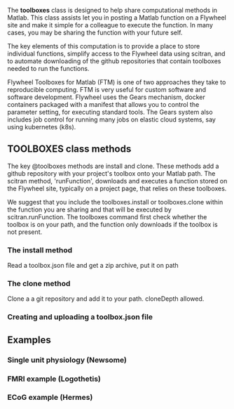 The **toolboxes** class is designed to help share computational methods in Matlab.  This class assists let you in posting a Matlab function on a Flywheel site and make it simple for a colleague to execute the function. In many cases, you may be sharing the function with your future self.

The key elements of this computation is to provide a place to store individual functions, simplify access to the Flywheel data using scitran, and to automate downloading of the github repositories that contain toolboxes needed to run the functions.

Flywheel Toolboxes for Matlab (FTM) is one of two approaches they take to reproducible computing.  FTM is very useful for custom software and software development. Flywheel uses the Gears mechanism, docker containers packaged with a manifest that allows you to control the parameter setting, for executing standard tools. The Gears system also includes job control for running many jobs on elastic cloud systems, say using kubernetes (k8s).

## TOOLBOXES class methods
The key @toolboxes methods are install and clone.  These methods add a github repository with your project's toolbox onto your Matlab path.  The scitran method, 'runFunction', downloads and executes a function stored on the Flywheel site, typically on a project page, that relies on these toolboxes.

We suggest that you include the toolboxes.install or toolboxes.clone within the function you are sharing and that will be executed by scitran.runFunction. The toolboxes command first check whether the toolbox is on your path, and the function only downloads if the toolbox is not present.

### The install method
Read a toolbox.json file and get a zip archive, put it on path

### The clone method
Clone a a git repository and add it to your path.  cloneDepth allowed.

### Creating and uploading a toolbox.json file

## Examples

### Single unit physiology (Newsome)

### FMRI example (Logothetis)

### ECoG example (Hermes)
